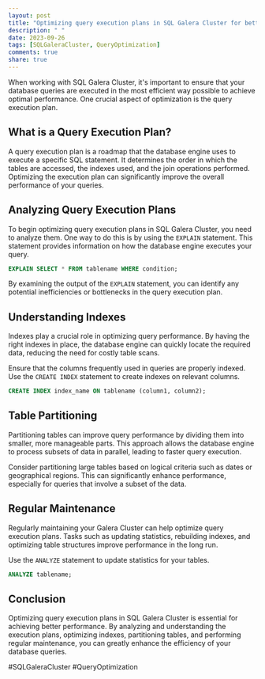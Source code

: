 ```yaml
---
layout: post
title: "Optimizing query execution plans in SQL Galera Cluster for better performance"
description: " "
date: 2023-09-26
tags: [SQLGaleraCluster, QueryOptimization]
comments: true
share: true
---
```


When working with SQL Galera Cluster, it's important to ensure that your database queries are executed in the most efficient way possible to achieve optimal performance. One crucial aspect of optimization is the query execution plan.

## What is a Query Execution Plan?

A query execution plan is a roadmap that the database engine uses to execute a specific SQL statement. It determines the order in which the tables are accessed, the indexes used, and the join operations performed. Optimizing the execution plan can significantly improve the overall performance of your queries.

## Analyzing Query Execution Plans

To begin optimizing query execution plans in SQL Galera Cluster, you need to analyze them. One way to do this is by using the `EXPLAIN` statement. This statement provides information on how the database engine executes your query.

```sql
EXPLAIN SELECT * FROM tablename WHERE condition;
```

By examining the output of the `EXPLAIN` statement, you can identify any potential inefficiencies or bottlenecks in the query execution plan.

## Understanding Indexes

Indexes play a crucial role in optimizing query performance. By having the right indexes in place, the database engine can quickly locate the required data, reducing the need for costly table scans.

Ensure that the columns frequently used in queries are properly indexed. Use the `CREATE INDEX` statement to create indexes on relevant columns.

```sql
CREATE INDEX index_name ON tablename (column1, column2);
```

## Table Partitioning

Partitioning tables can improve query performance by dividing them into smaller, more manageable parts. This approach allows the database engine to process subsets of data in parallel, leading to faster query execution.

Consider partitioning large tables based on logical criteria such as dates or geographical regions. This can significantly enhance performance, especially for queries that involve a subset of the data.

## Regular Maintenance

Regularly maintaining your Galera Cluster can help optimize query execution plans. Tasks such as updating statistics, rebuilding indexes, and optimizing table structures improve performance in the long run.

Use the `ANALYZE` statement to update statistics for your tables.

```sql
ANALYZE tablename;
```

## Conclusion

Optimizing query execution plans in SQL Galera Cluster is essential for achieving better performance. By analyzing and understanding the execution plans, optimizing indexes, partitioning tables, and performing regular maintenance, you can greatly enhance the efficiency of your database queries.

#SQLGaleraCluster #QueryOptimization